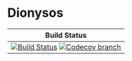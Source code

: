 # Dionysos

| **Build Status** |
|:----------------:|
| [![Build Status][build-img]][build-url] [![Codecov branch][codecov-img]][codecov-url] |

[build-img]: https://github.com/blegat/Dionysos.jl/workflows/CI/badge.svg?branch=master
[build-url]: https://github.com/blegat/Dionysos.jl/actions?query=workflow%3ACI
[codecov-img]: http://codecov.io/github/blegat/Dionysos.jl/coverage.svg?branch=master
[codecov-url]: http://codecov.io/github/blegat/Dionysos.jl?branch=master
